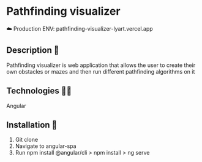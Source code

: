 # Pathfinding visualizer

☁️ Production ENV: pathfinding-visualizer-lyart.vercel.app

## Description 📜

Pathfinding visualizer is web application that allows the user to create their own obstacles or mazes and then run different pathfinding algorithms on it

## Technologies 👨‍💻

Angular

## Installation 🏧

1. Git clone <project>
2. Navigate to angular-spa
3. Run npm install @angular/cli > npm install > ng serve
